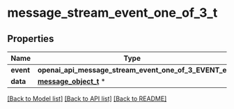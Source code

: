 # message_stream_event_one_of_3_t

## Properties
Name | Type | Description | Notes
------------ | ------------- | ------------- | -------------
**event** | **openai_api_message_stream_event_one_of_3_EVENT_e** |  | 
**data** | [**message_object_t**](message_object.md) \* |  | 

[[Back to Model list]](../README.md#documentation-for-models) [[Back to API list]](../README.md#documentation-for-api-endpoints) [[Back to README]](../README.md)


